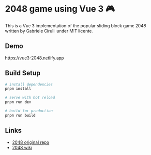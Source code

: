 # 2048 game using Vue 3 :video_game:

This is a Vue 3 implementation of the popular sliding block game 2048 written by Gabriele Cirulli under MIT licente.

## Demo

https://vue3-2048.netlify.app

## Build Setup

```bash
# install dependencies
pnpm install

# serve with hot reload
pnpm run dev

# build for production
pnpm run build
```

## Links

- [2048 original repo](https://github.com/gabrielecirulli/2048)
- [2048 wiki](<https://en.wikipedia.org/wiki/2048_(video_game)>)

